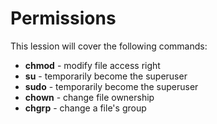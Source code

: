 # Permissions
This lession will cover the following commands:
- **chmod** - modify file access right
- **su** - temporarily become the superuser
- **sudo** - temporarily become the superuser
- **chown** - change file ownership
- **chgrp** - change a file's group 
<!--stackedit_data:
eyJoaXN0b3J5IjpbMTAwNDA3NzYzOV19
-->
